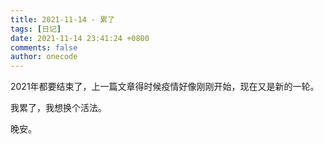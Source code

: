 ```yaml
---
title: 2021-11-14 - 累了
tags: [日记]
date: 2021-11-14 23:41:24 +0800
comments: false
author: onecode
---
```

2021年都要结束了，上一篇文章得时候疫情好像刚刚开始，现在又是新的一轮。

我累了，我想换个活法。

晚安。
